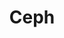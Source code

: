 ---
image:
  featured: 'true'
  path: /assets/images/projects/ceph.png
permalink: /engineering/projects/ceph/
project_link_name: ceph
project_maintainers: ''
project_stats: 'false'
project_url: https://ceph.com/
title: Ceph
---